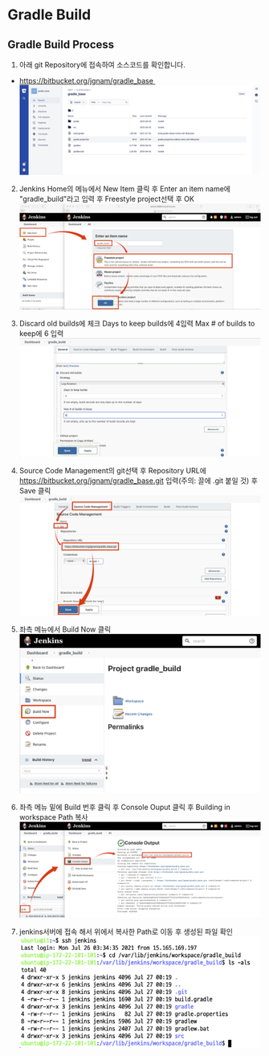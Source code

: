 # Gradle Build
## Gradle Build Process

1. 아래 git Repository에 접속하여 소스코드를 확인합니다.
  - https://bitbucket.org/jgnam/gradle_base 
![](img/1.png)

2. Jenkins Home의 메뉴에서 New Item 클릭 후 Enter an item name에 "gradle_build"라고 입력 후 Freestyle project선택 후 OK
![](img/2.png)

3. Discard old builds에 체크 Days to keep builds에 4입력 Max # of builds to keep에 6 입력
![](img/3.png)

4. Source Code Management의 git선택 후 Repository URL에 https://bitbucket.org/jgnam/gradle_base.git 입력(주의: 끌에 .git 붙일 것) 후 Save 클릭
![](img/4.png)

5. 좌측 메뉴에서 Build Now 클릭
![](img/5.png)

6. 좌측 메뉴 밑에 Build 번후 클릭 후 Console Ouput 클릭 후 Building in workspace Path  복사
![](img/6.png)

7. jenkins서버에 접속 해서 위에서 복사한 Path로 이동 후 생성된 파일 확인
![](img/7.png)
